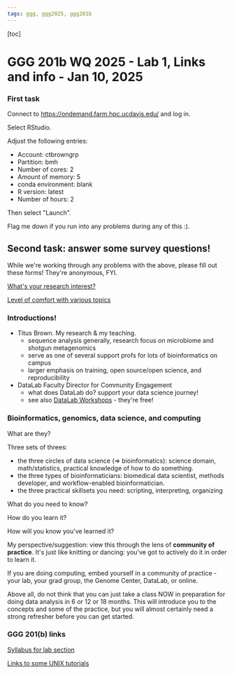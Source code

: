 ```yaml
---
tags: ggg, ggg2025, ggg201b
---
```


[toc]

# GGG 201b WQ 2025 - Lab 1, Links and info - Jan 10, 2025

### First task

Connect to https://ondemand.farm.hpc.ucdavis.edu/ and log in.

Select RStudio.

Adjust the following entries:
* Account: ctbrowngrp
* Partition: bmh
* Number of cores: 2
* Amount of memory: 5
* conda environment: blank
* R version: latest
* Number of hours: 2

Then select "Launch".

Flag me down if you run into any problems during any of this :).

## Second task: answer some survey questions!

While we're working through any problems with the above, please fill out these forms! They're anonymous, FYI.

[What's your research interest?](https://docs.google.com/forms/d/e/1FAIpQLSc7j6mvXvqaJe5oq0pPeOddLqrkvVPXCngAJJdYwztQeqH_Sg/viewform?usp=dialog)

[Level of comfort with various topics](https://docs.google.com/forms/d/e/1FAIpQLSfUM9T-x5YKoAUp3qEE39akb47dE-N4P9F6LaPdJfj3vZMRhg/viewform?usp=dialog)

### Introductions!

- Titus Brown. My research & my teaching.
    - sequence analysis generally, research focus on microbiome and shotgun metagenomics
    - serve as one of several support profs for lots of bioinformatics on campus
    - larger emphasis on training, open source/open science, and reproducibility
- DataLab Faculty Director for Community Engagement
    - what does DataLab do? support your data science journey!
    - see also [DataLab Workshops](https://datalab.ucdavis.edu/workshops/#upcoming) - they're free!

### Bioinformatics, genomics, data science, and computing

What are they?

Three sets of threes:
- the three circles of data science (=> bioinformatics): science domain, math/statistics, practical knowledge of how to do something.
- the three types of bioinformaticians: biomedical data scientist, methods developer, and workflow-enabled bioinformatician.
- the three practical skillsets you need: scripting, interpreting, organizing

What do you need to know?

How do you learn it?

How will you know you've learned it?

My perspective/suggestion: view this through the lens of **community of practice**. It's just like knitting or dancing: you've got to actively do it in order to learn it.

If you are doing computing, embed yourself in a community of practice - your lab, your grad group, the Genome Center, DataLab, or online.

Above all, do not think that you can just take a class NOW in preparation for doing data analysis in 6 or 12 or 18 months. This will introduce you to the concepts and some of the practice, but you will almost certainly need a strong refresher before you can get started.

### GGG 201(b) links

[Syllabus for lab section](https://github.com/ngs-docs/2025-ggg-201b-lab/blob/main/SYLLABUS.md)

[Links to some UNIX tutorials](https://github.com/ngs-docs/2025-ggg-201b-lab/blob/main/unix-tutorials.md)

